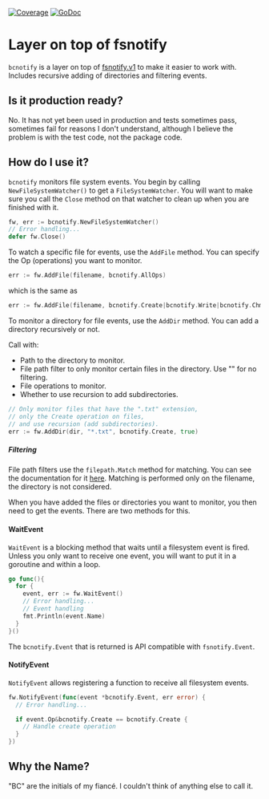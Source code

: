 [![Coverage](http://gocover.io/_badge/github.com/flowonyx/bcnotify)](http://gocover.io/github.com/flowonyx/bcnotify) [![GoDoc](https://godoc.org/github.com/flowonyx/bcnotify?status.svg)](https://godoc.org/github.com/flowonyx/bcnotify)

# Layer on top of fsnotify
`bcnotify` is a layer on top of [fsnotify.v1](http://github.com/go-fsnotify/fsnotify) to make it easier to work with. Includes recursive adding of directories and filtering events.

## Is it production ready?
No. It has not yet been used in production and tests sometimes pass, sometimes fail for reasons I don't understand, although I believe the problem is with the test code, not the package code.

## How do I use it?
`bcnotify` monitors file system events. You begin by calling `NewFileSystemWatcher()` to get a `FileSystemWatcher`. You will want to make sure you call the `Close` method on that watcher to clean up when you are finished with it.

```go
fw, err := bcnotify.NewFileSystemWatcher()
// Error handling...
defer fw.Close()
```

To watch a specific file for events, use the `AddFile` method. You can specify the Op (operations) you want to monitor.

```go
err := fw.AddFile(filename, bcnotify.AllOps)
```
which is the same as
```go
err := fw.AddFile(filename, bcnotify.Create|bcnotify.Write|bcnotify.Chmod|bcnotify.Rename|bcnotify.Remove)
```

To monitor a directory for file events, use the `AddDir` method. You can add a directory recursively or not.

Call with:
* Path to the directory to monitor.
* File path filter to only monitor certain files in the directory. Use "" for no filtering.
* File operations to monitor.
* Whether to use recursion to add subdirectories.

```go
// Only monitor files that have the ".txt" extension,
// only the Create operation on files,
// and use recursion (add subdirectories).
err := fw.AddDir(dir, "*.txt", bcnotify.Create, true)
```

##### Filtering

File path filters use the `filepath.Match` method for matching. You can see the documentation for it [here](http://golang.org/pkg/path/filepath/#Match). Matching is performed only on the filename, the directory is not considered.

When you have added the files or directories you want to monitor, you then need to get the events. There are two methods for this.

#### WaitEvent

`WaitEvent` is a blocking method that waits until a filesystem event is fired. Unless you only want to receive one event, you will want to put it in a goroutine and within a loop.

```go
go func(){
  for {
    event, err := fw.WaitEvent()
    // Error handling...
    // Event handling
    fmt.Println(event.Name)
  }
}()
```

The `bcnotify.Event` that is returned is API compatible with `fsnotify.Event`.

#### NotifyEvent

`NotifyEvent` allows registering a function to receive all filesystem events.

```go
fw.NotifyEvent(func(event *bcnotify.Event, err error) {
  // Error handling...

  if event.Op&bcnotify.Create == bcnotify.Create {
    // Handle create operation
  }
})
```

## Why the Name?
"BC" are the initials of my fiancé. I couldn't think of anything else to call it.
